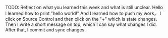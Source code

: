 TODO: Reflect on what you learned this week and what is still unclear.
Hello
I learned how to print "hello world!" And I learned how to push my work， I click on Source Control and then click on the "+" which is state changes. Then I write a short message on top, which I can say what changes I did. After that, I commit and sync changes. 